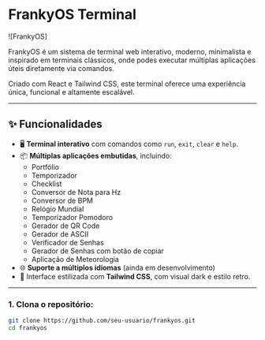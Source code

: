 # FrankyOS Terminal

![FrankyOS]

FrankyOS é um sistema de terminal web interativo, moderno, minimalista e inspirado em terminais clássicos, onde podes executar múltiplas aplicações úteis diretamente via comandos.

Criado com React e Tailwind CSS, este terminal oferece uma experiência única, funcional e altamente escalável.

---

## ✨ Funcionalidades

- 🖥️ **Terminal interativo** com comandos como `run`, `exit`, `clear` e `help`.
- 📦 **Múltiplas aplicações embutidas**, incluindo:
  - Portfólio
  - Temporizador
  - Checklist
  - Conversor de Nota para Hz
  - Conversor de BPM
  - Relógio Mundial
  - Temporizador Pomodoro
  - Gerador de QR Code
  - Gerador de ASCII
  - Verificador de Senhas
  - Gerador de Senhas com botão de copiar
  - Aplicação de Meteorologia
- 🌐 **Suporte a múltiplos idiomas** (ainda em desenvolvimento)
- 🎨 Interface estilizada com **Tailwind CSS**, com visual dark e estilo retro.

---

### 1. Clona o repositório:

```bash
git clone https://github.com/seu-usuario/frankyos.git
cd frankyos
